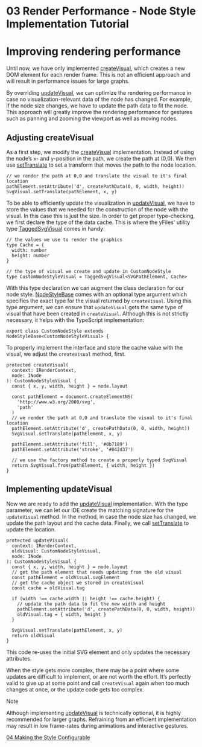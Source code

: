 <!--
 //////////////////////////////////////////////////////////////////////////////
 // @license
 // This file is part of yFiles for HTML 2.6.
 // Use is subject to license terms.
 //
 // Copyright (c) 2000-2023 by yWorks GmbH, Vor dem Kreuzberg 28,
 // 72070 Tuebingen, Germany. All rights reserved.
 //
 //////////////////////////////////////////////////////////////////////////////
-->
# 03 Render Performance - Node Style Implementation Tutorial

# Improving rendering performance

Until now, we have only implemented [createVisual](https://docs.yworks.com/yfileshtml/#/api/NodeStyleBase#NodeStyleBase-method-createVisual), which creates a new DOM element for each render frame. This is not an efficient approach and will result in performance issues for large graphs.

By overriding [updateVisual](https://docs.yworks.com/yfileshtml/#/api/NodeStyleBase#NodeStyleBase-method-updateVisual), we can optimize the rendering performance in case no visualization-relevant data of the node has changed. For example, if the node size changes, we have to update the path data to fit the node. This approach will greatly improve the rendering performance for gestures such as panning and zooming the viewport as well as moving nodes.

## Adjusting createVisual

As a first step, we modify the [createVisual](https://docs.yworks.com/yfileshtml/#/api/NodeStyleBase#NodeStyleBase-method-createVisual) implementation. Instead of using the node’s `x`\- and `y`\-position in the path, we create the path at (0,0). We then use [setTranslate](https://docs.yworks.com/yfileshtml/#/api/SvgVisual#SvgVisual-defaultmethod-setTranslate) to set a transform that moves the path to the node location.

```
// we render the path at 0,0 and translate the visual to it's final location
pathElement.setAttribute('d', createPathData(0, 0, width, height))
SvgVisual.setTranslate(pathElement, x, y)
```

To be able to efficiently update the visualization in [updateVisual](https://docs.yworks.com/yfileshtml/#/api/NodeStyleBase#NodeStyleBase-method-updateVisual), we have to store the values that we needed for the construction of the node with the visual. In this case this is just the size. In order to get proper type-checking, we first declare the type of the data cache. This is where the yFiles' utility type [TaggedSvgVisual](https://docs.yworks.com/yfileshtml/#/api/TaggedSvgVisual) comes in handy:

```
// the values we use to render the graphics
type Cache = {
  width: number
  height: number
}

// the type of visual we create and update in CustomNodeStyle
type CustomNodeStyleVisual = TaggedSvgVisual<SVGPathElement, Cache>
```

With this type declaration we can augment the class declaration for our node style. [NodeStyleBase](https://docs.yworks.com/yfileshtml/#/api/NodeStyleBase) comes with an optional type argument which specifies the exact type for the visual returned by `createVisual`. Using this type argument, we can ensure that `updateVisual` gets the same type of visual that have been created in `createVisual`. Although this is not strictly necessary, it helps with the TypeScript implementation:

```
export class CustomNodeStyle extends NodeStyleBase<CustomNodeStyleVisual> {
```

To properly implement the interface and store the cache value with the visual, we adjust the `createVisual` method, first.

```
protected createVisual(
  context: IRenderContext,
  node: INode
): CustomNodeStyleVisual {
  const { x, y, width, height } = node.layout

  const pathElement = document.createElementNS(
    'http://www.w3.org/2000/svg',
    'path'
  )
  // we render the path at 0,0 and translate the visual to it's final location
  pathElement.setAttribute('d', createPathData(0, 0, width, height))
  SvgVisual.setTranslate(pathElement, x, y)

  pathElement.setAttribute('fill', '#0b7189')
  pathElement.setAttribute('stroke', '#042d37')

  // we use the factory method to create a properly typed SvgVisual
  return SvgVisual.from(pathElement, { width, height })
}
```

## Implementing updateVisual

Now we are ready to add the [updateVisual](https://docs.yworks.com/yfileshtml/#/api/NodeStyleBase#NodeStyleBase-method-updateVisual) implementation. With the type parameter, we can let our IDE create the matching signature for the `updateVisual` method. In the method, in case the node size has changed, we update the path layout and the cache data. Finally, we call [setTranslate](https://docs.yworks.com/yfileshtml/#/api/SvgVisual#SvgVisual-defaultmethod-setTranslate) to update the location.

```
protected updateVisual(
  context: IRenderContext,
  oldVisual: CustomNodeStyleVisual,
  node: INode
): CustomNodeStyleVisual {
  const { x, y, width, height } = node.layout
  // get the path element that needs updating from the old visual
  const pathElement = oldVisual.svgElement
  // get the cache object we stored in createVisual
  const cache = oldVisual.tag

  if (width !== cache.width || height !== cache.height) {
    // update the path data to fit the new width and height
    pathElement.setAttribute('d', createPathData(0, 0, width, height))
    oldVisual.tag = { width, height }
  }

  SvgVisual.setTranslate(pathElement, x, y)
  return oldVisual
}
```

This code re-uses the initial SVG element and only updates the necessary attributes.

When the style gets more complex, there may be a point where some updates are difficult to implement, or are not worth the effort. It’s perfectly valid to give up at some point and call `createVisual` again when too much changes at once, or the update code gets too complex.

Note

Although implementing [updateVisual](https://docs.yworks.com/yfileshtml/#/api/NodeStyleBase#NodeStyleBase-method-updateVisual) is technically optional, it is highly recommended for larger graphs. Refraining from an efficient implementation may result in low frame-rates during animations and interactive gestures.

[04 Making the Style Configurable](../../tutorial-style-implementation-node/04-making-the-style-configurable/index.html)
